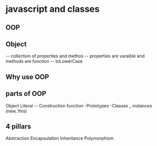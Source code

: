 # javascript and classes

## OOP

## Object

-- collection of properties and methos
-- properties are varaible and methods are function
-- toLowerCase

## Why use OOP

## parts of OOP

Object Literal
-- Construction function
-Prototypes
-Classes
\_ instances (new, this)

## 4 pillars

Abstraction
Encapsulation
Inheritance
Polymorphism
